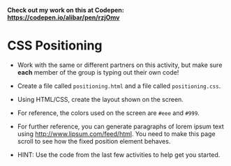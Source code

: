 __Check out my work on this at Codepen: https://codepen.io/alibar/pen/rzjOmv__

# CSS Positioning

* Work with the same or different partners on this activity, but make sure **each** member of the group is typing out their own code!

* Create a file called `positioning.html` and a file called `positioning.css`.

* Using HTML/CSS, create the layout shown on the screen.

* For reference, the colors used on the screen are `#eee` and `#999`.

* For further reference, you can generate paragraphs of lorem ipsum text using <http://www.lipsum.com/feed/html>. You need to make this page scroll to see how the fixed position element behaves.

* HINT: Use the code from the last few activities to help get you started.